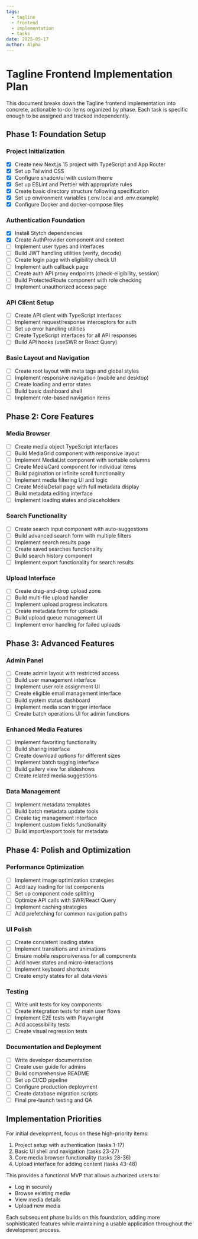 ```yaml
---
tags:
  - tagline
  - frontend
  - implementation
  - tasks
date: 2025-05-17
author: Alpha
---
```


# Tagline Frontend Implementation Plan

This document breaks down the Tagline frontend implementation into concrete, actionable to-do items organized by phase. Each task is specific enough to be assigned and tracked independently.

## Phase 1: Foundation Setup

### Project Initialization
- [x] Create new Next.js 15 project with TypeScript and App Router
- [x] Set up Tailwind CSS
- [x] Configure shadcn/ui with custom theme
- [x] Set up ESLint and Prettier with appropriate rules
- [x] Create basic directory structure following specification
- [x] Set up environment variables (.env.local and .env.example)
- [x] Configure Docker and docker-compose files

### Authentication Foundation
- [x] Install Stytch dependencies
- [x] Create AuthProvider component and context
- [ ] Implement user types and interfaces
- [ ] Build JWT handling utilities (verify, decode)
- [ ] Create login page with eligibility check UI
- [ ] Implement auth callback page
- [ ] Create auth API proxy endpoints (check-eligibility, session)
- [ ] Build ProtectedRoute component with role checking
- [ ] Implement unauthorized access page

### API Client Setup
- [ ] Create API client with TypeScript interfaces
- [ ] Implement request/response interceptors for auth
- [ ] Set up error handling utilities
- [ ] Create TypeScript interfaces for all API responses
- [ ] Build API hooks (useSWR or React Query)

### Basic Layout and Navigation
- [ ] Create root layout with meta tags and global styles
- [ ] Implement responsive navigation (mobile and desktop)
- [ ] Create loading and error states
- [ ] Build basic dashboard shell
- [ ] Implement role-based navigation items

## Phase 2: Core Features

### Media Browser
- [ ] Create media object TypeScript interfaces
- [ ] Build MediaGrid component with responsive layout
- [ ] Implement MediaList component with sortable columns
- [ ] Create MediaCard component for individual items
- [ ] Build pagination or infinite scroll functionality
- [ ] Implement media filtering UI and logic
- [ ] Create MediaDetail page with full metadata display
- [ ] Build metadata editing interface
- [ ] Implement loading states and placeholders

### Search Functionality
- [ ] Create search input component with auto-suggestions
- [ ] Build advanced search form with multiple filters
- [ ] Implement search results page
- [ ] Create saved searches functionality
- [ ] Build search history component
- [ ] Implement export functionality for search results

### Upload Interface
- [ ] Create drag-and-drop upload zone
- [ ] Build multi-file upload handler
- [ ] Implement upload progress indicators
- [ ] Create metadata form for uploads
- [ ] Build upload queue management UI
- [ ] Implement error handling for failed uploads

## Phase 3: Advanced Features

### Admin Panel
- [ ] Create admin layout with restricted access
- [ ] Build user management interface
- [ ] Implement user role assignment UI
- [ ] Create eligible email management interface
- [ ] Build system status dashboard
- [ ] Implement media scan trigger interface
- [ ] Create batch operations UI for admin functions

### Enhanced Media Features
- [ ] Implement favoriting functionality
- [ ] Build sharing interface
- [ ] Create download options for different sizes
- [ ] Implement batch tagging interface
- [ ] Build gallery view for slideshows
- [ ] Create related media suggestions

### Data Management
- [ ] Implement metadata templates
- [ ] Build batch metadata update tools
- [ ] Create tag management interface
- [ ] Implement custom fields functionality
- [ ] Build import/export tools for metadata

## Phase 4: Polish and Optimization

### Performance Optimization
- [ ] Implement image optimization strategies
- [ ] Add lazy loading for list components
- [ ] Set up component code splitting
- [ ] Optimize API calls with SWR/React Query
- [ ] Implement caching strategies
- [ ] Add prefetching for common navigation paths

### UI Polish
- [ ] Create consistent loading states
- [ ] Implement transitions and animations
- [ ] Ensure mobile responsiveness for all components
- [ ] Add hover states and micro-interactions
- [ ] Implement keyboard shortcuts
- [ ] Create empty states for all data views

### Testing
- [ ] Write unit tests for key components
- [ ] Create integration tests for main user flows
- [ ] Implement E2E tests with Playwright
- [ ] Add accessibility tests
- [ ] Create visual regression tests

### Documentation and Deployment
- [ ] Write developer documentation
- [ ] Create user guide for admins
- [ ] Build comprehensive README
- [ ] Set up CI/CD pipeline
- [ ] Configure production deployment
- [ ] Create database migration scripts
- [ ] Final pre-launch testing and QA

## Implementation Priorities

For initial development, focus on these high-priority items:

1. Project setup with authentication (tasks 1-17)
2. Basic UI shell and navigation (tasks 23-27)
3. Core media browser functionality (tasks 28-36)
4. Upload interface for adding content (tasks 43-48)

This provides a functional MVP that allows authorized users to:
- Log in securely
- Browse existing media
- View media details
- Upload new media

Each subsequent phase builds on this foundation, adding more sophisticated features while maintaining a usable application throughout the development process.
